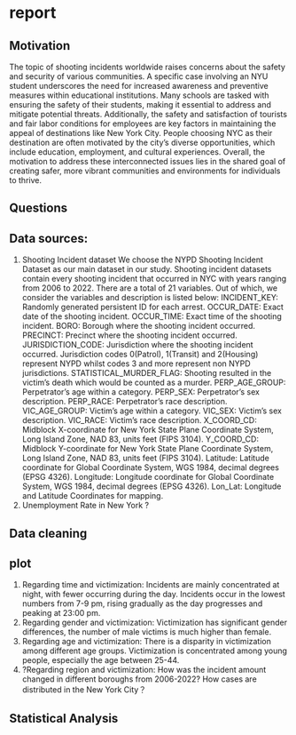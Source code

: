 report
================

## Motivation

The topic of shooting incidents worldwide raises concerns about the
safety and security of various communities. A specific case involving an
NYU student underscores the need for increased awareness and preventive
measures within educational institutions. Many schools are tasked with
ensuring the safety of their students, making it essential to address
and mitigate potential threats. Additionally, the safety and
satisfaction of tourists and fair labor conditions for employees are key
factors in maintaining the appeal of destinations like New York City.
People choosing NYC as their destination are often motivated by the
city’s diverse opportunities, which include education, employment, and
cultural experiences. Overall, the motivation to address these
interconnected issues lies in the shared goal of creating safer, more
vibrant communities and environments for individuals to thrive.

## Questions

## Data sources:

1.  Shooting Incident dataset We choose the NYPD Shooting Incident
    Dataset as our main dataset in our study. Shooting incident datasets
    contain every shooting incident that occurred in NYC with years
    ranging from 2006 to 2022. There are a total of 21 variables. Out of
    which, we consider the variables and description is listed below:
    INCIDENT_KEY: Randomly generated persistent ID for each arrest.
    OCCUR_DATE: Exact date of the shooting incident. OCCUR_TIME: Exact
    time of the shooting incident. BORO: Borough where the shooting
    incident occurred. PRECINCT: Precinct where the shooting incident
    occurred. JURISDICTION_CODE: Jurisdiction where the shooting
    incident occurred. Jurisdiction codes 0(Patrol), 1(Transit) and
    2(Housing) represent NYPD whilst codes 3 and more represent non NYPD
    jurisdictions. STATISTICAL_MURDER_FLAG: Shooting resulted in the
    victim’s death which would be counted as a murder. PERP_AGE_GROUP:
    Perpetrator’s age within a category. PERP_SEX: Perpetrator’s sex
    description. PERP_RACE: Perpetrator’s race description.
    VIC_AGE_GROUP: Victim’s age within a category. VIC_SEX: Victim’s sex
    description. VIC_RACE: Victim’s race description. X_COORD_CD:
    Midblock X-coordinate for New York State Plane Coordinate System,
    Long Island Zone, NAD 83, units feet (FIPS 3104). Y_COORD_CD:
    Midblock Y-coordinate for New York State Plane Coordinate System,
    Long Island Zone, NAD 83, units feet (FIPS 3104). Latitude: Latitude
    coordinate for Global Coordinate System, WGS 1984, decimal degrees
    (EPSG 4326). Longitude: Longitude coordinate for Global Coordinate
    System, WGS 1984, decimal degrees (EPSG 4326). Lon_Lat: Longitude
    and Latitude Coordinates for mapping.
2.  Unemployment Rate in New York ?

## Data cleaning

## plot

1.  Regarding time and victimization: Incidents are mainly concentrated
    at night, with fewer occurring during the day. Incidents occur in
    the lowest numbers from 7-9 pm, rising gradually as the day
    progresses and peaking at 23:00 pm.
2.  Regarding gender and victimization: Victimization has significant
    gender differences, the number of male victims is much higher than
    female.
3.  Regarding age and victimization: There is a disparity in
    victimization among different age groups. Victimization is
    concentrated among young people, especially the age between 25-44.
4.  ?Regarding region and victimization: How was the incident amount
    changed in different boroughs from 2006-2022? How cases are
    distributed in the New York City？

## Statistical Analysis
